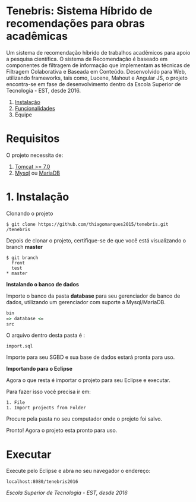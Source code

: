 # Tenebris: Sistema Híbrido de recomendações para obras acadêmicas

Um sistema de recomendação híbrido de trabalhos acadêmicos para apoio a pesquisa científica. O sistema de Recomendação é baseado em componentes de filtragem de informação que implementam as técnicas de Filtragem Colaborativa e Baseada em Conteúdo. Desenvolvido para Web, utilizando frameworks, tais como, Lucene, Mahout e Angular JS, o projeto encontra-se em fase de desenvolvimento dentro da Escola Superior de Tecnologia - EST, desde 2016.

1. [Instalação](https://github.com/thiagomarques2015/tenebris/wiki/Instala%C3%A7%C3%A3o)
1. [Funcionalidades](https://github.com/thiagomarques2015/tenebris/wiki/Funcionalidades)
1. Equipe

# Requisitos

O projeto necessita de:

1. [Tomcat >= 7.0](https://tomcat.apache.org/download-70.cgi)
2. [Mysql](https://www.mysql.com/) ou [MariaDB](https://mariadb.org/)

# 1. Instalação

Clonando o projeto

`$ git clone https://github.com/thiagomarques2015/tenebris.git /tenebris`

Depois de clonar o projeto, certifique-se de que você está visualizando o branch __master__

```git
$ git branch
  front
  test
* master
```

__Instalando o banco de dados__


Importe o banco da pasta **database** para seu gerenciador de banco de dados, utilizando um gerenciador com suporte a Mysql/MariaDB.

```cmd
bin
=> database <=
src
```

O arquivo dentro desta pasta é :

```
import.sql
```

Importe para seu SGBD e sua base de dados estará pronta para uso.

__Importando para o Eclipse__

Agora o que resta é importar o projeto para seu Eclipse e executar. 

Para fazer isso você precisa ir em:

```
1. File
1. Import projects from Folder
```

Procure pela pasta no seu computador onde o projeto foi salvo.

Pronto! Agora o projeto esta pronto para uso.

# Executar

Execute pelo Eclipse e abra no seu navegador o endereço:

```
localhost:8080/tenebris2016
```


_Escola Superior de Tecnologia - EST, desde 2016_
